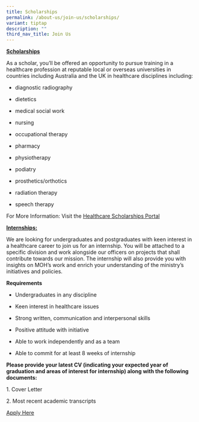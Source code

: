 ```yaml
---
title: Scholarships
permalink: /about-us/join-us/scholarships/
variant: tiptap
description: ""
third_nav_title: Join Us
---
```

<p><strong><u>Scholarships</u></strong></p><p>As a scholar, you’ll be offered an opportunity to pursue training in a healthcare profession at reputable local or overseas universities in countries including Australia and the UK in healthcare disciplines including:</p><ul><li><p>diagnostic radiography</p></li><li><p>dietetics</p></li><li><p>medical social work</p></li><li><p>nursing</p></li><li><p>occupational therapy</p></li><li><p>pharmacy</p></li><li><p>physiotherapy</p></li><li><p>podiatry</p></li><li><p>prosthetics/orthotics</p></li><li><p>radiation therapy</p></li><li><p>speech therapy</p></li></ul><p>For More Information: Visit the <a href="https://www.healthcarescholarships.sg/" rel="noopener noreferrer nofollow" target="_blank"><u>Healthcare Scholarships Portal</u></a></p><p></p><p><strong><u>Internships:</u></strong></p><p>We are looking for undergraduates and postgraduates with keen interest in a healthcare career to join us for an internship. You will be attached to a specific division and work alongside our officers on projects that shall contribute towards our mission.  The internship will also provide you with insights on MOH’s work and enrich your understanding of the ministry’s initiatives and policies.</p><p><strong>Requirements</strong></p><ul data-tight="true" class="tight"><li><p>Undergraduates in any discipline</p></li><li><p>Keen interest in healthcare issues </p></li><li><p>Strong written, communication and interpersonal skills</p></li><li><p>Positive attitude with initiative</p></li><li><p>Able to work independently and as a team</p></li><li><p>Able to commit for at least 8 weeks of internship</p><p></p></li></ul><p><strong>Please provide your latest CV (indicating your expected year of graduation and areas of interest for internship) along with the following documents:</strong></p><p>1.    Cover Letter</p><p>2.    Most recent academic transcripts</p><p><a href="https://careers.pageuppeople.com/688/cwlive/en/job/513343/ministry-of-health-internship-interest-submission" rel="noopener noreferrer nofollow" target="_blank">Apply Here</a></p><p></p>